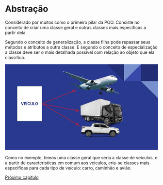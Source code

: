 # Abstração

Considerado por muitos como o primeiro pilar da POO. Consiste no conceito de criar uma classe geral e outras classes mais especificas a partir dela.

Segundo o conceito de generalização, a classe filha pode repassar seus métodos e atributos a outra classe. E segundo o conceito de especialização a classe deve ser o mais detalhada possível com relação ao objeto que ela classifica. 

![abstracao](img/abstracao.jpg)

Como no exemplo, temos uma classe geral que seria a classe de veículos, e a partir de caracteristicas em comum aos veiculos, cria-se classes mais especificas para cada tipo de veículo: carro, caminhão e avião.


[Próximo capítulo](https://github.com/jeimoal/POO4Noobs/blob/main/3-Pilares-POO/3-Encapsulamento.md)
